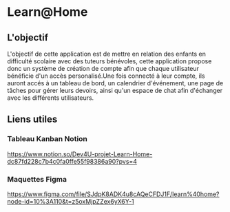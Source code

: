 # Learn@Home

## L'objectif

L'objectif de cette application est de mettre en relation des enfants en difficulté scolaire avec des tuteurs bénévoles, cette application propose donc un système de création de compte afin que chaque utilisateur bénéficie d'un accès personalisé.Une fois connecté à leur compte, ils auront accés à un tableau de bord, un calendrier d'événement, une page de tâches pour gérer leurs devoirs, ainsi qu'un espace de chat afin d'échanger avec les différents utilisateurs.

## Liens utiles

### Tableau Kanban Notion

https://www.notion.so/Dev4U-projet-Learn-Home-dc87fd228c7b4c0fa0ffe55f98386a90?pvs=4

### Maquettes Figma 

https://www.figma.com/file/SJdpK8ADK4u8cAQeCFDJ1F/learn%40home?node-id=10%3A110&t=z5oxMjpZZex6yX6Y-1
